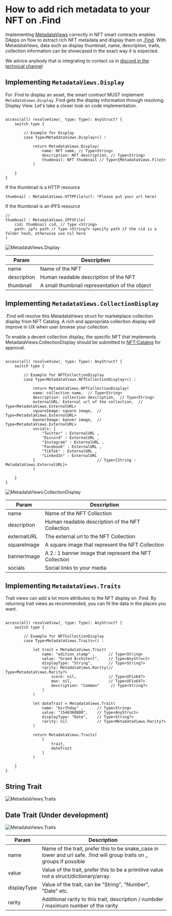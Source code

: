 # How to add rich metadata to your NFT on .Find

Implementing [MetadataViews](./contracts/standard/MetadataViews.cdc) correctly in NFT smart contracts enables DApps on flow to extract rich NFT metadata and display them on [.Find](find.xyz). With MetadataViews, data such as display thumbnail, name, description, traits, collection information can be showcased in the exact way it is expected. 

We advice anybody that is integrating to contact us in [discord in the technical channel](https://discord.gg/8a27XMx8Zp) 


## Implementing `MetadataViews.Display`
For .Find to display an asset, the smart contract MUST implement `MetadataViews.Display`
.Find gets the display information through resolving Display View. 
Let's take a closer look on code implementation. 

```cadence

access(all) resolveView(_ type: Type): AnyStruct? {
	switch type {

		// Example for Display 
		case Type<MetadataViews.Display>() : 

			return MetadataViews.Display(
				name: NFT name, // Type<String>
				description: NFT description, // Type<String>
				thumbnail: NFT thumbnail // Type<{MetadataViews.File}>
			)

	}
}

```

If the thumbnail is a HTTP resource 
```cadence 
thumbnail : MetadataViews.HTTPFile(url: *Please put your url here)
```

If the thumbnail is an IPFS resource
```cadence 
//
thumbnail : MetadataViews.IPFSFile(
	cid: thumbnail cid, // Type <String>
	path: ipfs path // Type <String?> specify path if the cid is a folder hash, otherwise use nil here
)
```


![MetadataViews.Display](/images/display.png "Display")

| Param      | Description |
| ----------- | ----------- |
| name   | Name of the NFT        |
| description      | Human readable description of the NFT      |
| thumbnail      | A small thumbnail representation of the object       |

## Implementing `MetadataViews.CollectionDisplay`

.Find will resolve this MetadataViews struct for marketplace collection display from NFT Catalog. A rich and appropriata collection display will improve in UX when user browse your collection. 

To enable a decent collection display, the specific NFT that implements MetadataViews.CollectionDisplay should be submitted to [NFT-Catalog](https://nft-catalog.vercel.app/catalog/mainnet) for approval. 

```cadence

access(all) resolveView(_ type: Type): AnyStruct? {
	switch type {

		// Example for NFTCollectionDisplay 
		case Type<MetadataViews.NFTCollectionDisplay>() : 

			return MetadataViews.NFTCollectionDisplay(
            name: collection name,  // Type<String>
            description: collection description,  // Type<String>
            externalURL: External url of the collection,  // Type<MetadataViews.ExternalURL>
            squareImage: square image,  // Type<MetadataViews.ExternalURL>
            bannerImage: banner image,  // Type<MetadataViews.ExternalURL>
            socials: { 
				"Twitter" : ExternalURL ,
				"Discord" : ExternalURL ,
				"Instagram" : ExternalURL ,
				"Facebook" : ExternalURL ,
				"TikTok" : ExternalURL ,
				"LinkedIn" : ExternalURL 
			}                           // Type<{String : MetadataViews.ExternalURL}>
			)

	}
}

```


![MetadataViews.CollectionDisplay](/images/collectionDisplay.png "CollectionDisplay")

| Param      | Description |
| ----------- | ----------- |
| name   | Name of the NFT Collection        |
| description      | Human readable description of the NFT Collection      |
| externalURL      | The external url to the NFT Collection       |
| squareImage      | A square image that represent the NFT Collection    |
| bannerImage      | A 2 : 1 banner image that represent the NFT Collection  |
| socials      | Social links to your media       |

## Implementing `MetadataViews.Traits`

Trait views can add a lot more attributes to the NFT display on .Find. 
By returning trait views as recommended, you can fit the data in the places you want. 

```cadence

access(all) resolveView(_ type: Type): AnyStruct? {
	switch type {

		// Example for NFTCollectionDisplay 
		case Type<MetadataViews.Traits>() : 

			let trait = MetadataViews.Trait(
				name: "edition_stamp" ,      // Type<String>
				value: "Grand Architect",    // Type<AnyStruct>
				displayType: "String",       // Type<String?>
				rarity: MetadataViews.Rarity(// Type<MetadataViews.Rarity?>
					score: nil,              // Type<UFix64?>
					max: nil,                // Type<UFix64?>
					description: "Common"     // Type<String?>
				)
			)

			let dateTrait = MetadataViews.Trait(
				name: "birthday" ,      // Type<String>
				value: "1546360800",    // Type<AnyStruct>
				displayType: "Date",    // Type<String?>
				rarity: nil             // Type<MetadataViews.Rarity?>
			)

			return MetadataViews.Traits(
				[
					trait, 
					dateTrait
				]
			)

	}
}

```

## String Trait
![MetadataViews.Traits](/images/traits_String.png "traits_String")


## Date Trait (Under development)
![MetadataViews.Traits](/images/traits_Date.png "traits_Date")

| Param      | Description |
| ----------- | ----------- |
| name   | Name of the trait, prefer this to be snake_case in lower and url safe. .find will group traits on _ groups if possible  |
| value      | Value of the trait,  prefer this to be a primitive value not a struct/dictionary/array.  |
| displayType      | Value of the trait, can be "String", "Number", "Date" etc. |
| rarity      | Additional rarity to this trait, description / numbder / maximum number of the rarity    |
 
